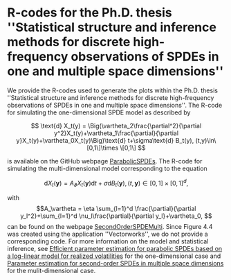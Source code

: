 # R-codes for the Ph.D. thesis ''Statistical structure and inference methods for discrete high-frequency observations of SPDEs in one and multiple space dimensions''

We provide the R-codes used to generate the plots within the Ph.D. thesis ''Statistical structure and inference methods for discrete high-frequency observations of SPDEs in one and multiple space dimensions''. The R-code for simulating the one-dimensional SPDE model as described by 

$$
\text{d} X_t(y) =  \Big(\vartheta_2\frac{\partial^2}{\partial y^2}X_t(y)+\vartheta_1\frac{\partial}{\partial y}X_t(y)+\vartheta_0X_t(y)\Big)\text{d} t+\sigma\text{d} B_t(y), (t,y)\in\[0,1\]\times \[0,1\]
$$ 

is available on the GitHub webpage [ParabolicSPDEs](https://github.com/pabolang/ParabolicSPDEs). The R-code for simulating the multi-dimensional model corresponding to the equation 

$$
\text{d} X_t(\textbf{y}) = A_\vartheta X_t(\textbf{y})\text{d} t+\sigma\text{d} B_t(\textbf{y}), (t,\textbf{y})\in[0,1]\times [0,1]^d
, $$ 

with 
$$A_\vartheta = \eta \sum_{l=1}^d \frac{\partial}{\partial y_l^2}+\sum_{l=1}^d \nu_l\frac{\partial}{\partial y_l}+\vartheta_0, $$ 
can be found on the webpage [SecondOrderSPDEMulti](https://github.com/pabolang/SecondOrderSPDEMulti). Since Figure 4.4 was created using the application ''Vectorworks'', we do not provide a corresponding code. For more information on the model and statistical inference, see [Efficient parameter estimation for parabolic SPDEs based on a log-linear model for realized volatilities](https://link.springer.com/article/10.1007/s42081-023-00192-4) for the one-dimensional case and [Parameter estimation for second-order SPDEs in multiple space dimensions](https://arxiv.org/abs/2310.17828) for the mulit-dimensional case. 
